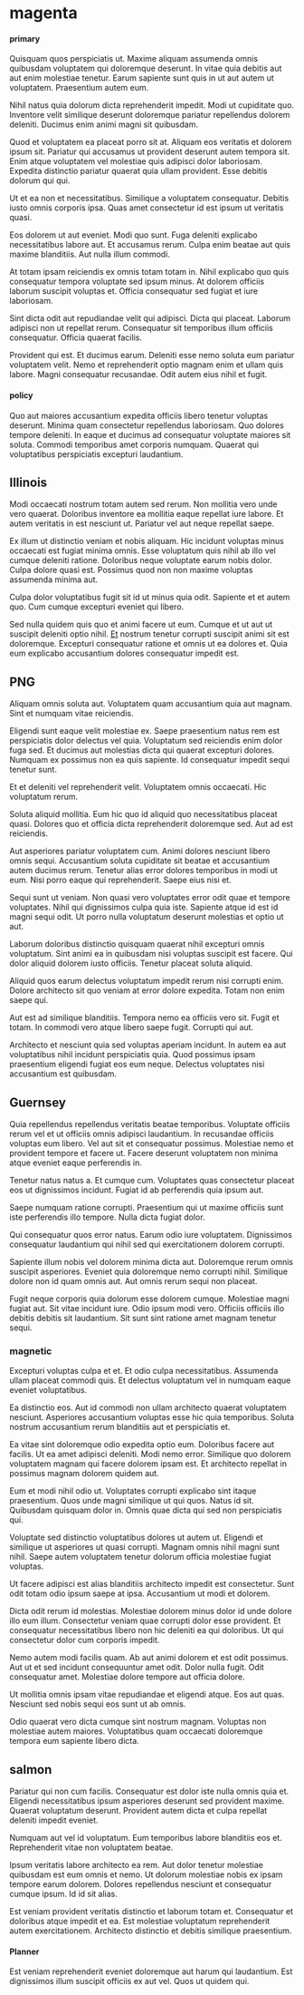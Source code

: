 # magenta

#### primary

Quisquam quos perspiciatis ut. Maxime aliquam assumenda omnis quibusdam voluptatem qui doloremque deserunt. In vitae quia debitis aut aut enim molestiae tenetur. Earum sapiente sunt quis in ut aut autem ut voluptatem. Praesentium autem eum.

Nihil natus quia dolorum dicta reprehenderit impedit. Modi ut cupiditate quo. Inventore velit similique deserunt doloremque pariatur repellendus dolorem deleniti. Ducimus enim animi magni sit quibusdam.

Quod et voluptatem ea placeat porro sit at. Aliquam eos veritatis et dolorem ipsum sit. Pariatur qui accusamus ut provident deserunt autem tempora sit. Enim atque voluptatem vel molestiae quis adipisci dolor laboriosam. Expedita distinctio pariatur quaerat quia ullam provident. Esse debitis dolorum qui qui.

Ut et ea non et necessitatibus. Similique a voluptatem consequatur. Debitis iusto omnis corporis ipsa. Quas amet consectetur id est ipsum ut veritatis quasi.

Eos dolorem ut aut eveniet. Modi quo sunt. Fuga deleniti explicabo necessitatibus labore aut. Et accusamus rerum. Culpa enim beatae aut quis maxime blanditiis. Aut nulla illum commodi.

At totam ipsam reiciendis ex omnis totam totam in. Nihil explicabo quo quis consequatur tempora voluptate sed ipsum minus. At dolorem officiis laborum suscipit voluptas et. Officia consequatur sed fugiat et iure laboriosam.

Sint dicta odit aut repudiandae velit qui adipisci. Dicta qui placeat. Laborum adipisci non ut repellat rerum. Consequatur sit temporibus illum officiis consequatur. Officia quaerat facilis.

Provident qui est. Et ducimus earum. Deleniti esse nemo soluta eum pariatur voluptatem velit. Nemo et reprehenderit optio magnam enim et ullam quis labore. Magni consequatur recusandae. Odit autem eius nihil et fugit.

#### policy

Quo aut maiores accusantium expedita officiis libero tenetur voluptas deserunt. Minima quam consectetur repellendus laboriosam. Quo dolores tempore deleniti. In eaque et ducimus ad consequatur voluptate maiores sit soluta. Commodi temporibus amet corporis numquam. Quaerat qui voluptatibus perspiciatis excepturi laudantium.

## Illinois

Modi occaecati nostrum totam autem sed rerum. Non mollitia vero unde vero quaerat. Doloribus inventore ea mollitia eaque repellat iure labore. Et autem veritatis in est nesciunt ut. Pariatur vel aut neque repellat saepe.

Ex illum ut distinctio veniam et nobis aliquam. Hic incidunt voluptas minus occaecati est fugiat minima omnis. Esse voluptatum quis nihil ab illo vel cumque deleniti ratione. Doloribus neque voluptate earum nobis dolor. Culpa dolore quasi est. Possimus quod non non maxime voluptas assumenda minima aut.

Culpa dolor voluptatibus fugit sit id ut minus quia odit. Sapiente et et autem quo. Cum cumque excepturi eveniet qui libero.

Sed nulla quidem quis quo et animi facere ut eum. Cumque et ut aut ut suscipit deleniti optio nihil. [Et](/consequatur/back_up.md) nostrum tenetur corrupti suscipit animi sit est doloremque. Excepturi consequatur ratione et omnis ut ea dolores et. Quia eum explicabo accusantium dolores consequatur impedit est.

## PNG

Aliquam omnis soluta aut. Voluptatem quam accusantium quia aut magnam. Sint et numquam vitae reiciendis.

Eligendi sunt eaque velit molestiae ex. Saepe praesentium natus rem est perspiciatis dolor delectus vel quia. Voluptatum sed reiciendis enim dolor fuga sed. Et ducimus aut molestias dicta qui quaerat excepturi dolores. Numquam ex possimus non ea quis sapiente. Id consequatur impedit sequi tenetur sunt.

Et et deleniti vel reprehenderit velit. Voluptatem omnis occaecati. Hic voluptatum rerum.

Soluta aliquid mollitia. Eum hic quo id aliquid quo necessitatibus placeat quasi. Dolores quo et officia dicta reprehenderit doloremque sed. Aut ad est reiciendis.

Aut asperiores pariatur voluptatem cum. Animi dolores nesciunt libero omnis sequi. Accusantium soluta cupiditate sit beatae et accusantium autem ducimus rerum. Tenetur alias error dolores temporibus in modi ut eum. Nisi porro eaque qui reprehenderit. Saepe eius nisi et.

Sequi sunt ut veniam. Non quasi vero voluptates error odit quae et tempore voluptates. Nihil qui dignissimos culpa quia iste. Sapiente atque id est id magni sequi odit. Ut porro nulla voluptatum deserunt molestias et optio ut aut.

Laborum doloribus distinctio quisquam quaerat nihil excepturi omnis voluptatum. Sint animi ea in quibusdam nisi voluptas suscipit est facere. Qui dolor aliquid dolorem iusto officiis. Tenetur placeat soluta aliquid.

Aliquid quos earum delectus voluptatum impedit rerum nisi corrupti enim. Dolore architecto sit quo veniam at error dolore expedita. Totam non enim saepe qui.

Aut est ad similique blanditiis. Tempora nemo ea officiis vero sit. Fugit et totam. In commodi vero atque libero saepe fugit. Corrupti qui aut.

Architecto et nesciunt quia sed voluptas aperiam incidunt. In autem ea aut voluptatibus nihil incidunt perspiciatis quia. Quod possimus ipsam praesentium eligendi fugiat eos eum neque. Delectus voluptates nisi accusantium est quibusdam.

## Guernsey

Quia repellendus repellendus veritatis beatae temporibus. Voluptate officiis rerum vel et ut officiis omnis adipisci laudantium. In recusandae officiis voluptas eum libero. Vel aut sit et consequatur possimus. Molestiae nemo et provident tempore et facere ut. Facere deserunt voluptatem non minima atque eveniet eaque perferendis in.

Tenetur natus natus a. Et cumque cum. Voluptates quas consectetur placeat eos ut dignissimos incidunt. Fugiat id ab perferendis quia ipsum aut.

Saepe numquam ratione corrupti. Praesentium qui ut maxime officiis sunt iste perferendis illo tempore. Nulla dicta fugiat dolor.

Qui consequatur quos error natus. Earum odio iure voluptatem. Dignissimos consequatur laudantium qui nihil sed qui exercitationem dolorem corrupti.

Sapiente illum nobis vel dolorem minima dicta aut. Doloremque rerum omnis suscipit asperiores. Eveniet quia doloremque nemo corrupti nihil. Similique dolore non id quam omnis aut. Aut omnis rerum sequi non placeat.

Fugit neque corporis quia dolorum esse dolorem cumque. Molestiae magni fugiat aut. Sit vitae incidunt iure. Odio ipsum modi vero. Officiis officiis illo debitis debitis sit laudantium. Sit sunt sint ratione amet magnam tenetur sequi.

### magnetic

Excepturi voluptas culpa et et. Et odio culpa necessitatibus. Assumenda ullam placeat commodi quis. Et delectus voluptatum vel in numquam eaque eveniet voluptatibus.

Ea distinctio eos. Aut id commodi non ullam architecto quaerat voluptatem nesciunt. Asperiores accusantium voluptas esse hic quia temporibus. Soluta nostrum accusantium rerum blanditiis aut et perspiciatis et.

Ea vitae sint doloremque odio expedita optio eum. Doloribus facere aut facilis. Ut ea amet adipisci deleniti. Modi nemo error. Similique quo dolorem voluptatem magnam qui facere dolorem ipsam est. Et architecto repellat in possimus magnam dolorem quidem aut.

Eum et modi nihil odio ut. Voluptates corrupti explicabo sint itaque praesentium. Quos unde magni similique ut qui quos. Natus id sit. Quibusdam quisquam dolor in. Omnis quae dicta qui sed non perspiciatis qui.

Voluptate sed distinctio voluptatibus dolores ut autem ut. Eligendi et similique ut asperiores ut quasi corrupti. Magnam omnis nihil magni sunt nihil. Saepe autem voluptatem tenetur dolorum officia molestiae fugiat voluptas.

Ut facere adipisci est alias blanditiis architecto impedit est consectetur. Sunt odit totam odio ipsum saepe at ipsa. Accusantium ut modi et dolorem.

Dicta odit rerum id molestias. Molestiae dolorem minus dolor id unde dolore illo eum illum. Consectetur veniam quae corrupti dolor esse provident. Et consequatur necessitatibus libero non hic deleniti ea qui doloribus. Ut qui consectetur dolor cum corporis impedit.

Nemo autem modi facilis quam. Ab aut animi dolorem et est odit possimus. Aut ut et sed incidunt consequuntur amet odit. Dolor nulla fugit. Odit consequatur amet. Molestiae dolore tempore aut officia dolore.

Ut mollitia omnis ipsam vitae repudiandae et eligendi atque. Eos aut quas. Nesciunt sed nobis sequi eos sunt ut ab omnis.

Odio quaerat vero dicta cumque sint nostrum magnam. Voluptas non molestiae autem maiores. Voluptatibus quam occaecati doloremque tempora eum sapiente libero dicta.

## salmon

Pariatur qui non cum facilis. Consequatur est dolor iste nulla omnis quia et. Eligendi necessitatibus ipsum asperiores deserunt sed provident maxime. Quaerat voluptatum deserunt. Provident autem dicta et culpa repellat deleniti impedit eveniet.

Numquam aut vel id voluptatum. Eum temporibus labore blanditiis eos et. Reprehenderit vitae non voluptatem beatae.

Ipsum veritatis labore architecto ea rem. Aut dolor tenetur molestiae quibusdam est eum omnis et nemo. Ut dolorum molestiae nobis ex ipsam tempore earum dolorem. Dolores repellendus nesciunt et consequatur cumque ipsum. Id id sit alias.

Est veniam provident veritatis distinctio et laborum totam et. Consequatur et doloribus atque impedit et ea. Est molestiae voluptatum reprehenderit autem exercitationem. Architecto distinctio et debitis similique praesentium.

#### Planner

Est veniam reprehenderit eveniet doloremque aut harum qui laudantium. Est dignissimos illum suscipit officiis ex aut vel. Quos ut quidem qui.
